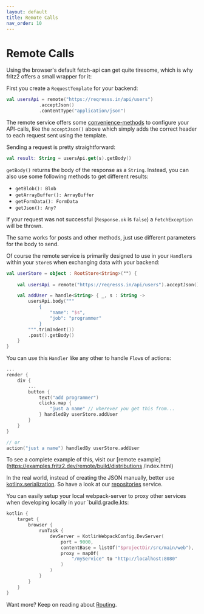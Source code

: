 ```yaml
---
layout: default
title: Remote Calls
nav_order: 10
---
```

# Remote Calls

Using the browser's default fetch-api can get quite tiresome, which is why fritz2 offers a small wrapper for it:

First you create a `RequestTemplate` for your backend:
```kotlin
val usersApi = remote("https://reqresss.in/api/users")
            .acceptJson()
            .contentType("application/json")
```
The remote service offers some [convenience-methods](https://api.fritz2.dev/core/dev.fritz2.remote/-request/) to configure 
your API-calls, like the `acceptJson()` above which simply adds the correct header to each request sent using the template.

Sending a request is pretty straightforward:
```kotlin
val result: String = usersApi.get(s).getBody()
```
`getBody()` returns the body of the response as a `String`. Instead, you can also use some following methods to get different results:
* `getBlob(): Blob`
* `getArrayBuffer(): ArrayBuffer`
* `getFormData(): FormData`
* `getJson(): Any?`

If your request was not successful (`Response.ok` is `false`) a `FetchException` will be thrown.

The same works for posts and other methods, just use different parameters for the body to send.

Of course the remote service is primarily designed to use in your `Handler`s within your `Store`s when 
exchanging data with your backend:
```kotlin
val userStore = object : RootStore<String>("") {
    
    val usersApi = remote("https://reqresss.in/api/users").acceptJson().contentType("application/json")

    val addUser = handle<String> { _, s : String ->
        usersApi.body("""
            {
                "name": "$s",
                "job": "programmer"
            }
        """.trimIndent())
        .post().getBody()
    }
}
``` 

You can use this `Handler` like any other to handle `Flow`s of actions:

```kotlin
... 
render {
    div {
        ...
        button {
            text("add programmer")
            clicks.map {
                "just a name" // wherever you get this from...
            } handledBy userStore.addUser
        }
    }
}

// or
action("just a name") handledBy userStore.addUser
```

To see a complete example of this, visit our [remote example](https://examples.fritz2.dev/remote/build/distributions
/index.html)

In the real world, instead of creating the JSON manually, better use [kotlinx.serialization](https://github.com/Kotlin/kotlinx.serialization).
So have a look at our [repositories](Repositories.html) service.


You can easily setup your local webpack-server to proxy other services when developing locally in your `build.gradle.kts:

```kotlin
kotlin {
    target {
        browser {
            runTask {
                devServer = KotlinWebpackConfig.DevServer(
                    port = 9000,
                    contentBase = listOf("$projectDir/src/main/web"),
                    proxy = mapOf(
                        "/myService" to "http://localhost:8080"
                    )
                )
            }
        }
    }
}
```

Want more? Keep on reading about [Routing](Routing.html).